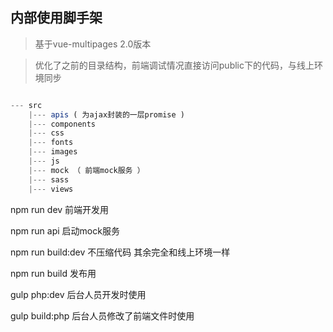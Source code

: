 ## 内部使用脚手架

> 基于vue-multipages 2.0版本

> 优化了之前的目录结构，前端调试情况直接访问public下的代码，与线上环境同步


```js

--- src
	|--- apis ( 为ajax封装的一层promise )
	|--- components 
	|--- css
	|--- fonts
	|--- images
	|--- js
	|--- mock （ 前端mock服务 ）
	|--- sass
	|--- views
```



npm run dev 前端开发用

npm run api 启动mock服务

npm run build:dev 不压缩代码 其余完全和线上环境一样

npm run build 发布用

gulp php:dev 后台人员开发时使用

gulp build:php 后台人员修改了前端文件时使用